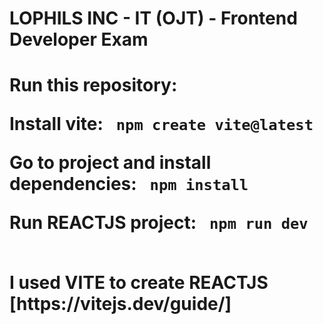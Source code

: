 <h1>LOPHILS INC - IT (OJT) - Frontend Developer Exam<h1>

Run this repository:

Install vite:
<code>
npm create vite@latest
</code>
<br>

Go to project and install dependencies:
<code>
npm install
</code>
<br>

Run REACTJS project:
<code>
npm run dev
</code>

<br>
I used VITE to create REACTJS [https://vitejs.dev/guide/]
